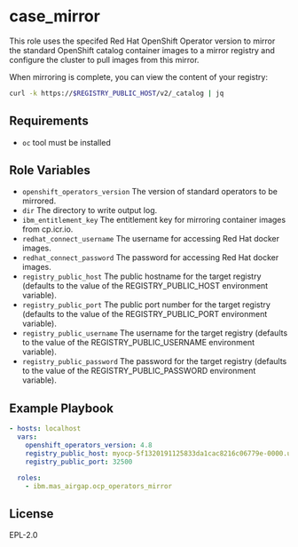case_mirror
===========
This role uses the specifed Red Hat OpenShift Operator version to mirror the standard OpenShift catalog container images to a mirror registry and configure the cluster to pull images from this mirror.

When mirroring is complete, you can view the content of your registry:

```bash
curl -k https://$REGISTRY_PUBLIC_HOST/v2/_catalog | jq
```

Requirements
------------
- `oc` tool must be installed


Role Variables
--------------

- `openshift_operators_version` The version of standard operators to be mirrored.
- `dir` The directory to write output log.
- `ibm_entitlement_key` The entitlement key for mirroring container images from cp.icr.io.
- `redhat_connect_username` The username for accessing Red Hat docker images.
- `redhat_connect_password` The password for accessing Red Hat docker images.
- `registry_public_host` The public hostname for the target registry (defaults to the value of the REGISTRY_PUBLIC_HOST environment variable).
- `registry_public_port` The public port number for the target registry (defaults to the value of the REGISTRY_PUBLIC_PORT environment variable).
- `registry_public_username` The username for the target registry (defaults to the value of the REGISTRY_PUBLIC_USERNAME environment variable).
- `registry_public_password` The password for the target registry (defaults to the value of the REGISTRY_PUBLIC_PASSWORD environment variable).


Example Playbook
----------------

```yaml
- hosts: localhost
  vars:
    openshift_operators_version: 4.8
    registry_public_host: myocp-5f1320191125833da1cac8216c06779e-0000.us-south.containers.appdomain.cloud
    registry_public_port: 32500

  roles:
    - ibm.mas_airgap.ocp_operators_mirror
```


License
-------

EPL-2.0
